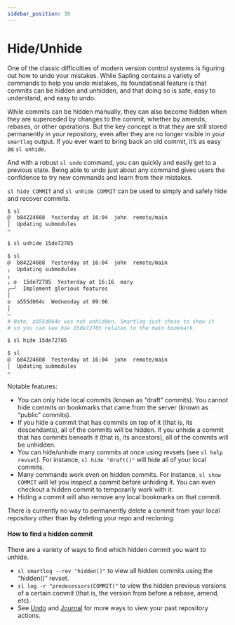 ```yaml
---
sidebar_position: 30
---
```

# Hide/Unhide

One of the classic difficulties of modern version control systems
is figuring out how to undo your mistakes. While Sapling contains
a variety of commands to help you undo mistakes, its foundational
feature is that commits can be hidden and unhidden, and that
doing so is safe, easy to understand, and easy to undo.


While commits can be hidden manually, they can also become hidden
when they are superceded by changes to the commit, whether by
amends, rebases, or other operations. But the key concept is that
they are still stored permanently in your repository, even after
they are no longer visible in your `smartlog` output. If you ever
want to bring back an old commit, it’s as easy as `sl unhide`.

And with a robust `sl undo` command, you can quickly and easily
get to a previous state. Being able to undo just about any
command gives users the confidence to try new commands and learn
from their mistakes.


`sl hide COMMIT` and `sl unhide COMMIT` can be used to simply and
safely hide and recover commits.


```bash
$ sl
@  b84224608  Yesterday at 16:04  john  remote/main
│  Updating submodules
~

$ sl unhide 15de72785

$ sl
@  b84224608  Yesterday at 16:04  john  remote/main
╷  Updating submodules
╷
╷ o  15de72785  Yesterday at 16:16  mary
╭─╯  Implement glorious features
│
o  a555d064c  Wednesday at 09:06
│
~
# Note, a555d064c was not unhidden. Smartlog just chose to show it
# so you can see how 15de72785 relates to the main bookmark.

$ sl hide 15de72785

$ sl
@  b84224608  Yesterday at 16:04  john  remote/main
│  Updating submodules
~
```

Notable features:

* You can only hide local commits (known as “draft” commits). You cannot hide commits on bookmarks that came from the server (known as “public” commits).
* If you hide a commit that has commits on top of it (that is, its descendants), all of the commits will be hidden. If you unhide a commit that has commits beneath it (that is, its ancestors), all of the commits will be unhidden.
* You can hide/unhide many commits at once using revsets (see `sl help revset`). For instance, `sl hide "draft()"` will hide all of your local commits.
* Many commands work even on hidden commits. For instance, `sl show COMMIT` will let you inspect a commit before unhiding it. You can even checkout a hidden commit to temporarily work with it.
* Hiding a commit will also remove any local bookmarks on that commit.

There is currently no way to permanently delete a commit from your local repository other than by deleting your repo and recloning.

#### How to find a hidden commit

There are a variety of ways to find which hidden commit you want to unhide.

* `sl smartlog --rev "hidden()"` to view all hidden commits using the “hidden()” revset.
* `sl log -r "predecessors(COMMIT)"` to view the hidden previous versions of a certain commit (that is, the version from before a rebase, amend, etc).
* See [Undo](undo.md) and [Journal](../commands/journal.md) for more ways to view your past repository actions.

